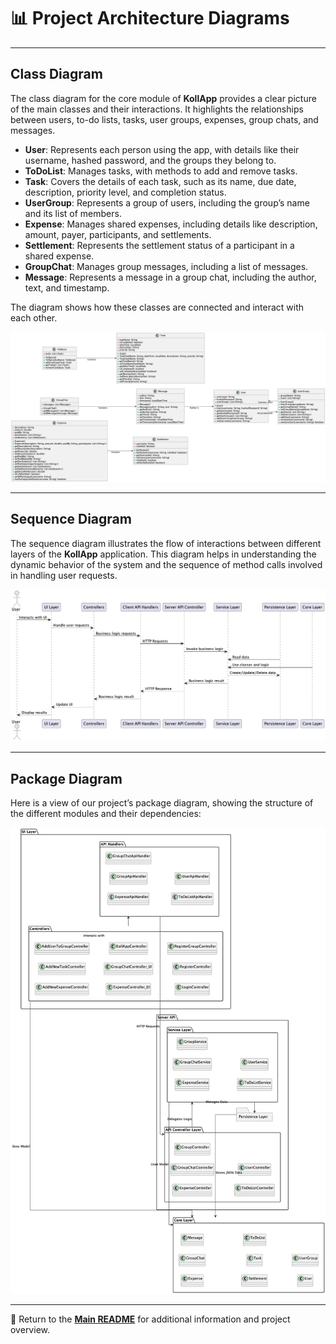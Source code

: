 # 📊 Project Architecture Diagrams

---

## Class Diagram

The class diagram for the core module of **KollApp** provides a clear picture of the main classes and their interactions. It highlights the relationships between users, to-do lists, tasks, user groups, expenses, group chats, and messages.

- **User**: Represents each person using the app, with details like their username, hashed password, and the groups they belong to.
- **ToDoList**: Manages tasks, with methods to add and remove tasks.
- **Task**: Covers the details of each task, such as its name, due date, description, priority level, and completion status.
- **UserGroup**: Represents a group of users, including the group’s name and its list of members.
- **Expense**: Manages shared expenses, including details like description, amount, payer, participants, and settlements.
- **Settlement**: Represents the settlement status of a participant in a shared expense.
- **GroupChat**: Manages group messages, including a list of messages.
- **Message**: Represents a message in a group chat, including the author, text, and timestamp.

The diagram shows how these classes are connected and interact with each other.

![Core Class Diagram](../release3/img/core_class_diagram.png)

---

## Sequence Diagram

The sequence diagram illustrates the flow of interactions between different layers of the **KollApp** application. This diagram helps in understanding the dynamic behavior of the system and the sequence of method calls involved in handling user requests.

![Sequence Diagram](../release3/img/sequence_diagram.png)

---

## Package Diagram

Here is a view of our project’s package diagram, showing the structure of the different modules and their dependencies:

![Package Diagram](../release3/img/package_diagram.png)

---

📖 Return to the **[Main README](../../readme.md)** for additional information and project overview.
